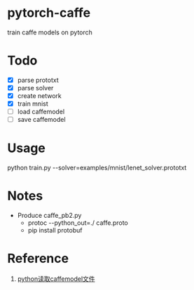# pytorch-caffe
train caffe models on pytorch


# Todo
- [x] parse prototxt
- [x] parse solver
- [x] create network
- [x] train mnist
- [ ] load caffemodel
- [ ] save caffemodel

# Usage
python train.py --solver=examples/mnist/lenet_solver.prototxt 

# Notes
- Produce caffe_pb2.py
  - protoc --python_out=./ caffe.proto
  - pip install protobuf
# Reference
1. [python读取caffemodel文件](http://www.cnblogs.com/zjutzz/p/6185452.html?from=singlemessage&isappinstalled=0)

